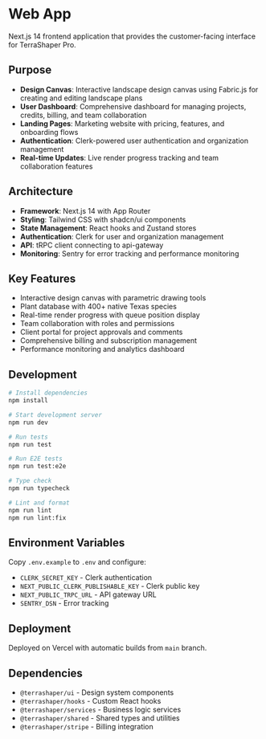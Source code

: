 # Web App

Next.js 14 frontend application that provides the customer-facing interface for TerraShaper Pro.

## Purpose

- **Design Canvas**: Interactive landscape design canvas using Fabric.js for creating and editing landscape plans
- **User Dashboard**: Comprehensive dashboard for managing projects, credits, billing, and team collaboration  
- **Landing Pages**: Marketing website with pricing, features, and onboarding flows
- **Authentication**: Clerk-powered user authentication and organization management
- **Real-time Updates**: Live render progress tracking and team collaboration features

## Architecture

- **Framework**: Next.js 14 with App Router
- **Styling**: Tailwind CSS with shadcn/ui components
- **State Management**: React hooks and Zustand stores
- **Authentication**: Clerk for user and organization management
- **API**: tRPC client connecting to api-gateway
- **Monitoring**: Sentry for error tracking and performance monitoring

## Key Features

- Interactive design canvas with parametric drawing tools
- Plant database with 400+ native Texas species
- Real-time render progress with queue position display
- Team collaboration with roles and permissions
- Client portal for project approvals and comments
- Comprehensive billing and subscription management
- Performance monitoring and analytics dashboard

## Development

```bash
# Install dependencies
npm install

# Start development server
npm run dev

# Run tests
npm run test

# Run E2E tests
npm run test:e2e

# Type check
npm run typecheck

# Lint and format
npm run lint
npm run lint:fix
```

## Environment Variables

Copy `.env.example` to `.env` and configure:

- `CLERK_SECRET_KEY` - Clerk authentication
- `NEXT_PUBLIC_CLERK_PUBLISHABLE_KEY` - Clerk public key
- `NEXT_PUBLIC_TRPC_URL` - API gateway URL
- `SENTRY_DSN` - Error tracking

## Deployment

Deployed on Vercel with automatic builds from `main` branch.

## Dependencies

- `@terrashaper/ui` - Design system components
- `@terrashaper/hooks` - Custom React hooks
- `@terrashaper/services` - Business logic services
- `@terrashaper/shared` - Shared types and utilities
- `@terrashaper/stripe` - Billing integration